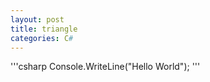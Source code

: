 ```yaml
---
layout: post
title: triangle
categories: C#
---
```

'''csharp
Console.WriteLine("Hello World");
'''
